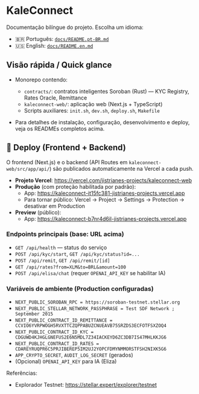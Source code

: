 # KaleConnect

Documentação bilíngue do projeto. Escolha um idioma:

- 🇧🇷 Português: [`docs/README.pt-BR.md`](docs/README.pt-BR.md)
- 🇺🇸 English: [`docs/README.en.md`](docs/README.en.md)

## Visão rápida / Quick glance

- Monorepo contendo:
  - `contracts/`: contratos inteligentes Soroban (Rust) — KYC Registry, Rates Oracle, Remittance
  - `kaleconnect-web/`: aplicação web (Next.js + TypeScript)
  - Scripts auxiliares: `init.sh`, `dev.sh`, `deploy.sh`, `Makefile`

- Para detalhes de instalação, configuração, desenvolvimento e deploy, veja os READMEs completos acima.

## 🚀 Deploy (Frontend + Backend)

O frontend (Next.js) e o backend (API Routes em `kaleconnect-web/src/app/api/`) são publicados automaticamente na Vercel a cada push.

- **Projeto Vercel**: https://vercel.com/jistrianes-projects/kaleconnect-web
- **Produção** (com proteção habilitada por padrão):
  - App: https://kaleconnect-it15fc381-jistrianes-projects.vercel.app
  - Para tornar público: Vercel → Project → Settings → Protection → desativar em Production
- **Preview** (público):
  - App: https://kaleconnect-b7nr4d6il-jistrianes-projects.vercel.app

### Endpoints principais (base: URL acima)
- `GET /api/health` — status do serviço
- `POST /api/kyc/start`, `GET /api/kyc/status?id=...`
- `POST /api/remit`, `GET /api/remit/[id]`
- `GET /api/rates?from=XLM&to=BRL&amount=100`
- `POST /api/elisa/chat` (requer `OPENAI_API_KEY` se habilitar IA)

### Variáveis de ambiente (Production configuradas)
- `NEXT_PUBLIC_SOROBAN_RPC = https://soroban-testnet.stellar.org`
- `NEXT_PUBLIC_STELLAR_NETWORK_PASSPHRASE = Test SDF Network ; September 2015`
- `NEXT_PUBLIC_CONTRACT_ID_REMITTANCE = CCVIO6YVRPWOGH5RVXTTCZQPPABUZCNUEAVB75SRZDS3ECFOTFSXZOQ4`
- `NEXT_PUBLIC_CONTRACT_ID_KYC = CDGUWD4KJHGLGNEFUS2E6N5MDL7Z34IACKEYD6ZC3DB7IS47MHLKKJG6`
- `NEXT_PUBLIC_CONTRACT_ID_RATES = CDAREYRUQPR6C5PRJIBEREP5IM2UJ2YOPCFDMYNMMORSTFSH2NIXK5G6`
- `APP_CRYPTO_SECRET`, `AUDIT_LOG_SECRET` (gerados)
- (Opcional) `OPENAI_API_KEY` para IA (Eliza)

Referências:
- Explorador Testnet: https://stellar.expert/explorer/testnet
